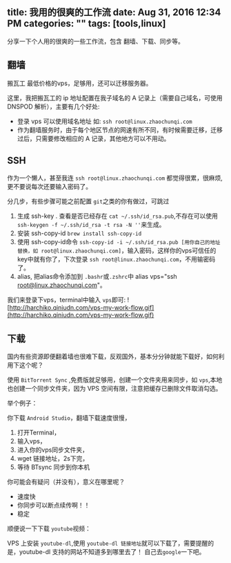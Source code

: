 title: 我用的很爽的工作流
date: Aug 31, 2016 12:34 PM
categories: ""
tags: [tools,linux]
---
分享一下个人用的很爽的一些工作流，包含 翻墙、下载、同步等。

<!--more-->

## 翻墙

搬瓦工 最低价格的vps，足够用，还可以迁移服务器。

这里，我把搬瓦工的 ip 地址配置在我子域名的 A 记录上（需要自己域名，可使用 DNSPOD 解析），主要有几个好处:

* 登录 vps 可以使用域名地址 如: `ssh root@linux.zhaochunqi.com`
* 作为翻墙服务时，由于每个地区节点的网速有所不同，有时候需要迁移，迁移过后，只需要修改相应的 A 记录，其他地方可以不用动。

## SSH

作为一个懒人，甚至我连 `ssh root@linux.zhaochunqi.com` 都觉得很累，很麻烦,更不要说每次还要输入密码了。

分几步，有些步骤可能之前配置 `git`之类的你有做过，可跳过

1. 生成 ssh-key . 查看是否已经存在 `cat ~/.ssh/id_rsa.pub`,不存在可以使用 `ssh-keygen -f ~/.ssh/id_rsa -t rsa -N ''`来生成。
2. 安装 ssh-copy-id `brew install ssh-copy-id`
3. 使用 ssh-copy-id命令 `ssh-copy-id -i ~/.ssh/id_rsa.pub [用你自己的地址替换，如 root@linux.zhaochunqi.com]`，输入密码，这样你的vps可信任的key中就有你了，下次登录 `ssh root@linux.zhaochunqi.com`，不用输密码了。
4. alias, 把alias命令添加到 `.bashr`或`.zshrc`中  alias vps="ssh root@linux.zhaochunqi.com"。

我们来登录下vps，terminal中输入 `vps`即可:
![http://harchiko.qiniudn.com/vps-my-work-flow.gif](http://harchiko.qiniudn.com/vps-my-work-flow.gif)

## 下载

国内有些资源即便翻着墙也很难下载，反观国外，基本分分钟就能下载好，如何利用下这个呢？

使用 `BitTorrent Sync` ,免费版就足够用，创建一个文件夹用来同步，如 `vps`,本地也创建一个同步文件夹，因为 VPS 空间有限，注意把缓存已删除文件取消勾选。

举个例子：

你下载 `Android Studio`，翻墙下载速度很慢，
1. 打开Terminal，
2. 输入vps，
3. 进入你的vps同步文件夹，
4. wget 链接地址，2s下完，
5. 等待 BTsync 同步到你本机 

你可能会有疑问（并没有），意义在哪里呢？
* 速度快
* 你同步可以断点续传啊！！
* 稳定

顺便说一下下载 `youtube`视频：

VPS 上安装 `youtube-dl`,使用 `youtube-dl 链接地址`就可以下载了，需要提醒的是，youtube-dl 支持的网站不知道多到哪里去了！ 自己去`google`一下吧。
 